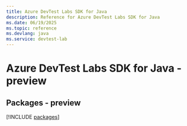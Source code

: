 ```yaml
---
title: Azure DevTest Labs SDK for Java
description: Reference for Azure DevTest Labs SDK for Java
ms.date: 06/19/2025
ms.topic: reference
ms.devlang: java
ms.service: devtest-lab
---
```

# Azure DevTest Labs SDK for Java - preview
## Packages - preview
[!INCLUDE [packages](devtest-labs-index.md)]